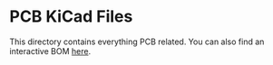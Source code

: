# PCB KiCad Files

This directory contains everything PCB related.
You can also find an interactive BOM [here](https://github.com/AzonInc/Doorman/tree/master/pcb/bom).